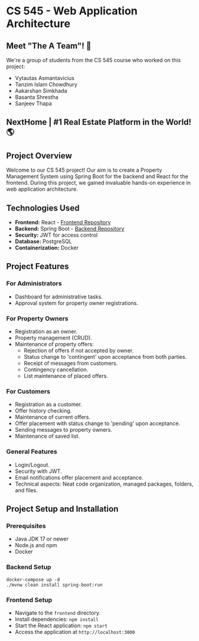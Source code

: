 # CS 545 - Web Application Architecture


## Meet "The A Team"! 🚀

We're a group of students from the CS 545 course who worked on this project:

- Vytautas Asmantavicius
- Tanzim Islam Chowdhury
- Aakarshan Simkhada
- Basanta Shrestha
- Sanjeev Thapa



## NextHome | #1 Real Estate Platform in the World! 🌎

## Project Overview

Welcome to our CS 545 project! Our aim is to create a Property Management System using Spring Boot for the backend and React for the frontend. During this project, we gained invaluable hands-on experience in web application architecture.


## Technologies Used

- **Frontend:** React - [Frontend Repository](https://github.com/vytaux/waa-project-react-frontend)
- **Backend:** Spring Boot - [Backend Repository](https://github.com/vytaux/waa-project-spring-backend)
- **Security:** JWT for access control
- **Database:** PostgreSQL
- **Containerization:** Docker

## Project Features

### For Administrators
- Dashboard for administrative tasks.
- Approval system for property owner registrations.

### For Property Owners
- Registration as an owner.
- Property management (CRUD).
- Maintenance of property offers:
    - Rejection of offers if not accepted by owner.
    - Status change to 'contingent' upon acceptance from both parties.
    - Receipt of messages from customers.
    - Contingency cancellation.
    - List maintenance of placed offers.

### For Customers
- Registration as a customer.
- Offer history checking.
- Maintenance of current offers.
- Offer placement with status change to 'pending' upon acceptance.
- Sending messages to property owners.
- Maintenance of saved list.

### General Features
- Login/Logout.
- Security with JWT.
- Email notifications offer placement and acceptance.
- Technical aspects: Neat code organization, managed packages, folders, and files.

## Project Setup and Installation

### Prerequisites
- Java JDK 17 or newer
- Node.js and npm
- Docker

### Backend Setup
```
docker-compose up -d
./mvnw clean install spring-boot:run
```

### Frontend Setup
- Navigate to the `frontend` directory.
- Install dependencies: `npm install`
- Start the React application: `npm start`
- Access the application at `http://localhost:3000`
